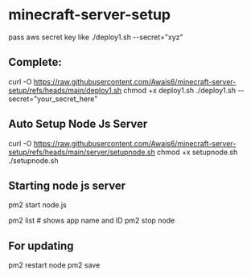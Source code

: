 # minecraft-server-setup

pass aws secret key like ./deploy1.sh --secret="xyz"

## Complete:
curl -O https://raw.githubusercontent.com/Awais6/minecraft-server-setup/refs/heads/main/deploy1.sh
chmod +x deploy1.sh
./deploy1.sh --secret="your_secret_here"

## Auto Setup Node Js Server
curl -O https://raw.githubusercontent.com/Awais6/minecraft-server-setup/refs/heads/main/server/setupnode.sh
chmod +x setupnode.sh
./setupnode.sh

## Starting node js server
pm2 start node.js

pm2 list         # shows app name and ID
pm2 stop node

## For updating
pm2 restart node
pm2 save